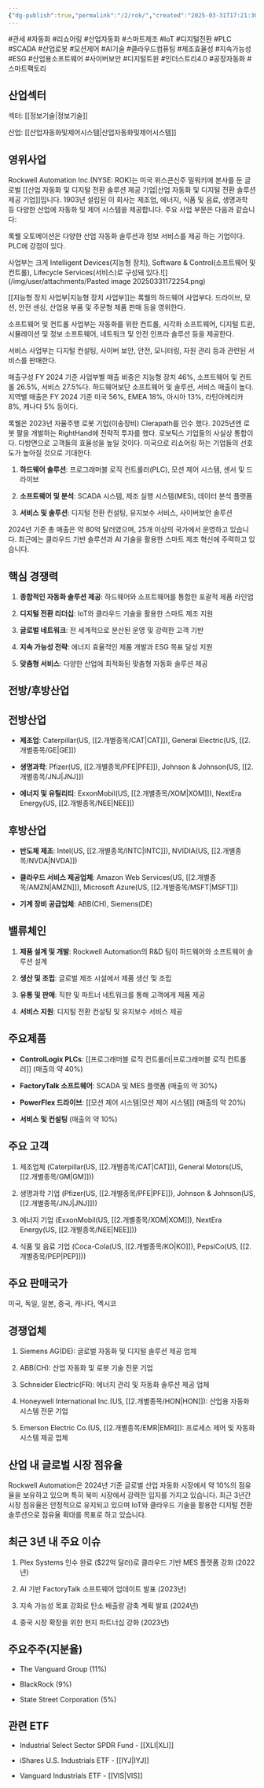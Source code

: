 ```yaml
---
{"dg-publish":true,"permalink":"/2/rok/","created":"2025-03-31T17:21:30.195+09:00","updated":"2025-06-03T20:06:01.012+09:00"}
---
```


#관세 #자동화 #리쇼어링 #산업자동화 #스마트제조 #IoT #디지털전환 #PLC #SCADA #산업로봇 #모션제어 #AI기술 #클라우드컴퓨팅 #제조효율성 #지속가능성 #ESG #산업용소프트웨어 #사이버보안 #디지털트윈 #인더스트리4.0 #공장자동화 #스마트팩토리

## 산업섹터

섹터: [[정보기술\|정보기술]]

산업: [[산업자동화및제어시스템\|산업자동화및제어시스템]]

## 영위사업

Rockwell Automation Inc.(NYSE: ROK)는 미국 위스콘신주 밀워키에 본사를 둔 글로벌 [[산업 자동화 및 디지털 전환 솔루션 제공 기업\|산업 자동화 및 디지털 전환 솔루션 제공 기업]]입니다. 1903년 설립된 이 회사는 제조업, 에너지, 식품 및 음료, 생명과학 등 다양한 산업에 자동화 및 제어 시스템을 제공합니다. 주요 사업 부문은 다음과 같습니다:

록웰 오토메이션은 다양한 산업 자동화 솔루션과 정보 서비스를 제공 하는 기업이다. PLC에 강점이 있다. 

사업부는 크게 Intelligent Devices(지능형 장치), Software & Control(소프트웨어 및 컨트롤), Lifecycle Services(서비스)로 구성돼 있다.![](/img/user/attachments/Pasted image 20250331172254.png)

[[지능형 장치 사업부\|지능형 장치 사업부]]는 록웰의 하드웨어 사업부다. 드라이브, 모션, 안전 센싱, 산업용 부품 및 주문형 제품 판매 등을 영위한다. 

소프트웨어 및 컨트롤 사업부는 자동화를 위한 컨트롤, 시각화 소프트웨어, 디지털 트윈, 시뮬레이션 및 정보 소프트웨어, 네트워크 및 안전 인프라 솔루션 등을 제공한다. 

서비스 사업부는 디지털 컨설팅, 사이버 보안, 안전, 모니터링, 자원 관리 등과 관련된 서비스를 판매한다.

매출구성
FY 2024 기준 사업부별 매출 비중은 지능형 장치 46%, 소프트웨어 및 컨트롤 26.5%, 서비스 27.5%다. 하드웨어보단 소프트웨어 및 솔루션, 서비스 매출이 높다. 지역별 매출은 FY 2024 기준 미국 56%, EMEA 18%, 아시아 13%, 라틴아메리카 8%, 캐나다 5% 등이다.


록웰은 2023년 자율주행 로봇 기업(이송장비) Clerapath를 인수
했다. 2025년엔 로봇 팔을 개발하는 RightHand에 전략적 투자를 했다. 로보틱스 기업들의 사실상 통합이다. 다방면으로 고객들의 효율성을 높일 것이다. 미국으로 리쇼어링 하는 기업들의 선호도가 높아질 것으로 기대한다.



1. **하드웨어 솔루션**: 프로그래머블 로직 컨트롤러(PLC), 모션 제어 시스템, 센서 및 드라이브
    
2. **소프트웨어 및 분석**: SCADA 시스템, 제조 실행 시스템(MES), 데이터 분석 플랫폼
    
3. **서비스 및 솔루션**: 디지털 전환 컨설팅, 유지보수 서비스, 사이버보안 솔루션
    

2024년 기준 총 매출은 약 80억 달러였으며, 25개 이상의 국가에서 운영하고 있습니다. 최근에는 클라우드 기반 솔루션과 AI 기술을 활용한 스마트 제조 혁신에 주력하고 있습니다.

## 핵심 경쟁력

1. **종합적인 자동화 솔루션 제공**: 하드웨어와 소프트웨어를 통합한 포괄적 제품 라인업
    
2. **디지털 전환 리더십**: IoT와 클라우드 기술을 활용한 스마트 제조 지원
    
3. **글로벌 네트워크**: 전 세계적으로 분산된 운영 및 강력한 고객 기반
    
4. **지속 가능성 전략**: 에너지 효율적인 제품 개발과 ESG 목표 달성 지원
    
5. **맞춤형 서비스**: 다양한 산업에 최적화된 맞춤형 자동화 솔루션 제공
    

## 전방/후방산업

## 전방산업

- **제조업**: Caterpillar(US, [[2.개별종목/CAT\|CAT]]), General Electric(US, [[2.개별종목/GE\|GE]])
    
- **생명과학**: Pfizer(US, [[2.개별종목/PFE\|PFE]]), Johnson & Johnson(US, [[2.개별종목/JNJ\|JNJ]])
    
- **에너지 및 유틸리티**: ExxonMobil(US, [[2.개별종목/XOM\|XOM]]), NextEra Energy(US, [[2.개별종목/NEE\|NEE]])
    

## 후방산업

- **반도체 제조**: Intel(US, [[2.개별종목/INTC\|INTC]]), NVIDIA(US, [[2.개별종목/NVDA\|NVDA]])
    
- **클라우드 서비스 제공업체**: Amazon Web Services(US, [[2.개별종목/AMZN\|AMZN]]), Microsoft Azure(US, [[2.개별종목/MSFT\|MSFT]])
    
- **기계 장비 공급업체**: ABB(CH), Siemens(DE)
    

## 밸류체인

1. **제품 설계 및 개발**: Rockwell Automation의 R&D 팀이 하드웨어와 소프트웨어 솔루션 설계
    
2. **생산 및 조립**: 글로벌 제조 시설에서 제품 생산 및 조립
    
3. **유통 및 판매**: 직판 및 파트너 네트워크를 통해 고객에게 제품 제공
    
4. **서비스 지원**: 디지털 전환 컨설팅 및 유지보수 서비스 제공
    

## 주요제품

- **ControlLogix PLCs**: [[프로그래머블 로직 컨트롤러\|프로그래머블 로직 컨트롤러]] (매출의 약 40%)
    
- **FactoryTalk 소프트웨어**: SCADA 및 MES 플랫폼 (매출의 약 30%)
    
- **PowerFlex 드라이브**: [[모션 제어 시스템\|모션 제어 시스템]] (매출의 약 20%)
    
- **서비스 및 컨설팅** (매출의 약 10%)
    

## 주요 고객

1. 제조업체 (Caterpillar(US, [[2.개별종목/CAT\|CAT]]), General Motors(US, [[2.개별종목/GM\|GM]]))
    
2. 생명과학 기업 (Pfizer(US, [[2.개별종목/PFE\|PFE]]), Johnson & Johnson(US, [[2.개별종목/JNJ\|JNJ]]))
    
3. 에너지 기업 (ExxonMobil(US, [[2.개별종목/XOM\|XOM]]), NextEra Energy(US, [[2.개별종목/NEE\|NEE]]))
    
4. 식품 및 음료 기업 (Coca-Cola(US, [[2.개별종목/KO\|KO]]), PepsiCo(US, [[2.개별종목/PEP\|PEP]]))
    

## 주요 판매국가

미국, 독일, 일본, 중국, 캐나다, 멕시코

## 경쟁업체

1. Siemens AG(DE): 글로벌 자동화 및 디지털 솔루션 제공 업체
    
2. ABB(CH): 산업 자동화 및 로봇 기술 전문 기업
    
3. Schneider Electric(FR): 에너지 관리 및 자동화 솔루션 제공 업체
    
4. Honeywell International Inc.(US, [[2.개별종목/HON\|HON]]): 산업용 자동화 시스템 전문 기업
    
5. Emerson Electric Co.(US, [[2.개별종목/EMR\|EMR]]): 프로세스 제어 및 자동화 시스템 제공 업체
    

## 산업 내 글로벌 시장 점유율

Rockwell Automation은 2024년 기준 글로벌 산업 자동화 시장에서 약 10%의 점유율을 보유하고 있으며 특히 북미 시장에서 강력한 입지를 가지고 있습니다. 최근 3년간 시장 점유율은 안정적으로 유지되고 있으며 IoT와 클라우드 기술을 활용한 디지털 전환 솔루션으로 점유율 확대를 목표로 하고 있습니다.

## 최근 3년 내 주요 이슈

1. Plex Systems 인수 완료 ($22억 달러)로 클라우드 기반 MES 플랫폼 강화 (2022년)
    
2. AI 기반 FactoryTalk 소프트웨어 업데이트 발표 (2023년)
    
3. 지속 가능성 목표 강화로 탄소 배출량 감축 계획 발표 (2024년)
    
4. 중국 시장 확장을 위한 현지 파트너십 강화 (2023년)
    

## 주요주주(지분율)

- The Vanguard Group (11%)
    
- BlackRock (9%)
    
- State Street Corporation (5%)
    

## 관련 ETF

- Industrial Select Sector SPDR Fund - [[XLI\|XLI]]
    
- iShares U.S. Industrials ETF - [[IYJ\|IYJ]]
    
- Vanguard Industrials ETF - [[VIS\|VIS]]